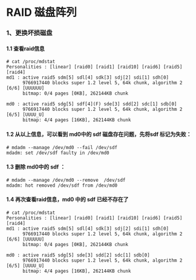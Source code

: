 # RAID 磁盘阵列



### 1、更换坏损磁盘
#### 1.1 查看raid信息

    # cat /proc/mdstat 
    Personalities : [linear] [raid0] [raid1] [raid10] [raid6] [raid5] [raid4] 
    md1 : active raid5 sdm[5] sdl[4] sdk[3] sdj[2] sdi[1] sdh[0]
          9766917440 blocks super 1.2 level 5, 64k chunk, algorithm 2 [6/6] [UUUUUU]
          bitmap: 0/4 pages [0KB], 262144KB chunk

    md0 : active raid5 sdg[5] sdf[4](F) sde[3] sdd[2] sdc[1] sdb[0]
          9766917440 blocks super 1.2 level 5, 64k chunk, algorithm 2 [6/5] [UUUU_U]
          bitmap: 4/4 pages [16KB], 262144KB chunk

#### 1.2 从以上信息，可以看到 md0中的 sdf 磁盘存在问题，先将sdf 标记为失败：
    # mdadm --manage /dev/md0 --fail /dev/sdf
    mdadm: set /dev/sdf faulty in /dev/md0
      
#### 1.3 删除 md0中的 sdf ：
    # mdadm --manage /dev/md0 --remove  /dev/sdf
    mdadm: hot removed /dev/sdf from /dev/md0
    
#### 1.4 再次查看raid信息，md0 中的 sdf 已经不存在了
    # cat /proc/mdstat 
    Personalities : [linear] [raid0] [raid1] [raid10] [raid6] [raid5] [raid4] 
    md1 : active raid5 sdm[5] sdl[4] sdk[3] sdj[2] sdi[1] sdh[0]
          9766917440 blocks super 1.2 level 5, 64k chunk, algorithm 2 [6/6] [UUUUUU]
          bitmap: 0/4 pages [0KB], 262144KB chunk

    md0 : active raid5 sdg[5] sde[3] sdd[2] sdc[1] sdb[0]
          9766917440 blocks super 1.2 level 5, 64k chunk, algorithm 2 [6/5] [UUUU_U]
          bitmap: 4/4 pages [16KB], 262144KB chunk
      
